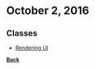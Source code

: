 # October 2, 2016

## Classes

- [Rendering UI](http://courses.reactjsprogram.com/courses/reactjsfundamentals/lectures/760510)


[__Back__](../README.md#oct)
